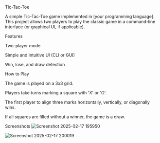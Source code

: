 Tic-Tac-Toe

A simple Tic-Tac-Toe game implemented in [your programming language]. This project allows two players to play the classic game in a command-line interface (or graphical UI, if applicable).

Features

Two-player mode

Simple and intuitive UI (CLI or GUI)

Win, lose, and draw detection

How to Play

The game is played on a 3x3 grid.

Players take turns marking a square with 'X' or 'O'.

The first player to align three marks horizontally, vertically, or diagonally wins.

If all squares are filled without a winner, the game is a draw.

Screenshots
![Screenshot 2025-02-17 195950](https://github.com/user-attachments/assets/8caf029c-d074-45e8-981d-c4c55e7482b6)

![Screenshot 2025-02-17 200019](https://github.com/user-attachments/assets/172a6d37-7280-4bf4-85d8-03fd962af105)
